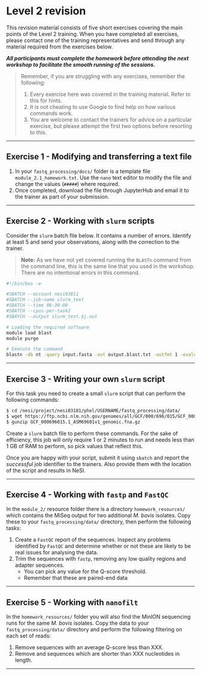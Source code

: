 # Level 2 revision

This revision material consists of five short exercises covering the main points of the Level 2 training. When you have completed all exercises, please contact one of the training representatives and send through any material required from the exercises below.

**_All participants must complete the homework before attending the next workshop to facilitate the smooth running of the sessions._**

> Remember, if you are struggling with any exercises, remember the following:
>
> 1. Every exercise here was covered in the training material. Refer to this for hints.
> 1. It is not cheating to use Google to find help on how various commands work.
> 1. You are welcome to contact the trainers for advice on a particular exercise, but please attempt the first two options before resorting to this.

---

## Exercise 1 - Modifying and transferring a text file

1. In your `fastq_processing/docs/` folder is a template file `module_2.1_homework.txt`. Use the `nano` text editor to modify the file and change the values (`#####`) where required.
1. Once completed, download the file through JupyterHub and email it to the trainer as part of your submission.

---

## Exercise 2 - Working with `slurm` scripts

Consider the `slurm` batch file below. It contains a number of errors. Identify at least 5 and send your observations, along with the correction to the trainer.

>**Note:** As we have not yet covered running the `BLASTn` command from the command line, this is the same line that you used in the workshop. There are no intentional errors in this command.

```bash
#!/bin/bas -e

#SBATCH --account nesi03811
#SBATCH --job-name slurm_test
#SBATCH --time 00-30-00
#SBATCH --cpus-per-task2
#SBAYCH --output slurm_test.$j.out

# Loading the required software
module load blast
module purge

# Execute the command
blastn -db nt -query input.fasta -out output.blast.txt -outfmt 1 -evalue 1e-3
```

---

## Exercise 3 - Writing your own `slurm` script

For this task you need to create a small `slurm` script that can perform the following commands:

```bash
$ cd /nesi/project/nesi03181/phel/USERNAME/fastq_processing/data/
$ wget https://ftp.ncbi.nlm.nih.gov/genomes/all/GCF/000/696/015/GCF_000696015.1_ASM69601v1/GCF_000696015.1_ASM69601v1_genomic.fna.gz
$ gunzip GCF_000696015.1_ASM69601v1_genomic.fna.gz
```

Create a `slurm` batch file to perform these commands. For the sake of efficiency, this job will only require 1 or 2 minutes to run and needs less than 1 GB of RAM to perform, so pick values that reflect this.

Once you are happy with your script, submit it using `sbatch` and report the *successful* job identifier to the trainers. Also provide them with the location of the script and results in NeSI.

---

## Exercise 4 - Working with `fastp` and `FastQC`

In the `module_2/` resource folder there is a directory `homework_resources/` which contains the MiSeq output for two additional *M. bovis* isolates. Copy these to your `fastq_processing/data/` directory, then perform the following tasks:

1. Create a `FastQC` report of the sequences. Inspect any problems identified by `FastQC` and determine whether or not these are likely to be real issues for analysing the data.
1. Trim the sequences with `fastp`, removing any low quality regions and adapter sequences.
   * You can pick any value for the Q-score threshold.
   * Remember that these are paired-end data

---

## Exercise 5 - Working with `nanofilt`

In the `homework_resources/` folder you will also find the MinION sequencing runs for the same *M. bovis* isolates. Copy the data to your `fastq_processing/data/` directory and perform the following filtering on each set of reads:

1. Remove sequences with an average Q-score less than XXX.
1. Remove and sequences which are shorter than XXX nucleotides in length.

---
